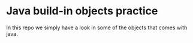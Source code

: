 # Java build-in objects practice

In this repo we simply have a look in some of the objects that comes with java.
